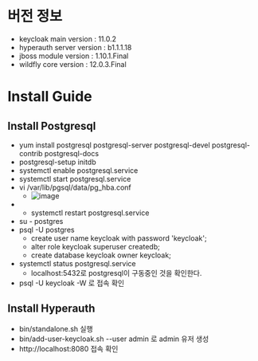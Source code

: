 # 버전 정보
- keycloak main version : 11.0.2
- hyperauth server version : b1.1.1.18
- jboss module version : 1.10.1.Final
- wildfly core version : 12.0.3.Final

# Install Guide

## Install Postgresql 
- yum install postgresql postgresql-server postgresql-devel postgresql-contrib postgresql-docs
- postgresql-setup initdb
- systemctl enable postgresql.service
- systemctl start postgresql.service
- vi /var/lib/pgsql/data/pg_hba.conf
  - ![image](https://user-images.githubusercontent.com/61040426/127610925-a3c5d8fc-2406-4dee-837d-eb5a4c27e954.png)
- - systemctl restart postgresql.service
- su - postgres
- psql -U postgres
  - create user name keycloak with password 'keycloak';
  - alter role keycloak superuser createdb;
  - create database keycloak owner keycloak;
- systemctl status postgresql.service
  - localhost:5432로 postgresql이 구동중인 것을 확인한다.
- psql -U keycloak -W 로 접속 확인   

## Install Hyperauth
-  bin/standalone.sh 실행
-  bin/add-user-keycloak.sh --user admin 로 admin 유저 생성
-  http://localhost:8080 접속 확인
